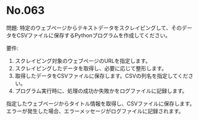 # No.063

問題: 特定のウェブページからテキストデータをスクレイピングして、そのデータをCSVファイルに保存するPythonプログラムを作成してください。

要件:

1. スクレイピング対象のウェブページのURLを指定します。
1. スクレイピングしたデータを取得し、必要に応じて整形します。
1. 取得したデータをCSVファイルに保存します。CSVの列名を指定してください。
1. プログラム実行時に、処理の成功か失敗かをログファイルに記録します。

指定したウェブページからタイトル情報を取得し、CSVファイルに保存します。エラーが発生した場合、エラーメッセージがログファイルに記録されます。
